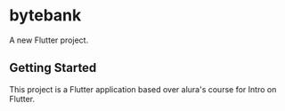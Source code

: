 # bytebank

A new Flutter project.

## Getting Started

This project is a Flutter application based over alura's course for Intro on Flutter.
